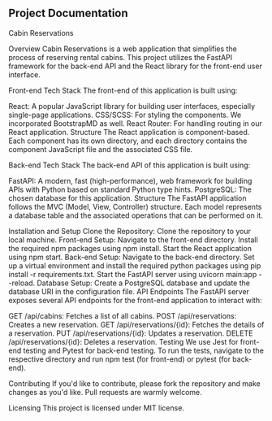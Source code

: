 ## Project Documentation

<!-- Please put any and all documentation for your project in this folder. Other than the documents that are required at the end of week 13, feel free to organize this however your group sees fit. -->

Cabin Reservations

Overview
Cabin Reservations is a web application that simplifies the process of reserving rental cabins. This project utilizes the FastAPI framework for the back-end API and the React library for the front-end user interface.

Front-end
Tech Stack
The front-end of this application is built using:

React: A popular JavaScript library for building user interfaces, especially single-page applications.
CSS/SCSS: For styling the components. We incorporated BootstrapMD as well.
React Router: For handling routing in our React application.
Structure
The React application is component-based. Each component has its own directory, and each directory contains the component JavaScript file and the associated CSS file.

Back-end
Tech Stack
The back-end API of this application is built using:

FastAPI: A modern, fast (high-performance), web framework for building APIs with Python based on standard Python type hints.
PostgreSQL: The chosen database for this application.
Structure
The FastAPI application follows the MVC (Model, View, Controller) structure. Each model represents a database table and the associated operations that can be performed on it.

Installation and Setup
Clone the Repository: Clone the repository to your local machine.
Front-end Setup: Navigate to the front-end directory. Install the required npm packages using npm install. Start the React application using npm start.
Back-end Setup: Navigate to the back-end directory. Set up a virtual environment and install the required python packages using pip install -r requirements.txt. Start the FastAPI server using uvicorn main:app --reload.
Database Setup: Create a PostgreSQL database and update the database URI in the configuration file.
API Endpoints
The FastAPI server exposes several API endpoints for the front-end application to interact with:

GET /api/cabins: Fetches a list of all cabins.
POST /api/reservations: Creates a new reservation.
GET /api/reservations/{id}: Fetches the details of a reservation.
PUT /api/reservations/{id}: Updates a reservation.
DELETE /api/reservations/{id}: Deletes a reservation.
Testing
We use Jest for front-end testing and Pytest for back-end testing. To run the tests, navigate to the respective directory and run npm test (for front-end) or pytest (for back-end).

Contributing
If you'd like to contribute, please fork the repository and make changes as you'd like. Pull requests are warmly welcome.

Licensing
This project is licensed under MIT license.
